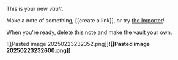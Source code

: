 This is your new *vault*.

Make a note of something, [[create a link]], or try [the Importer](https://help.obsidian.md/Plugins/Importer)!

When you're ready, delete this note and make the vault your own.

![[Pasted image 20250223232352.png]]**![[Pasted image 20250223232600.png]]**
